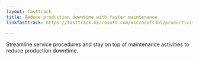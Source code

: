 ```yaml
---
layout: fasttrack
title: Reduce production downtime with faster maintenance
linkfasttrack: https://fasttrack.microsoft.com/microsoft365/productivitylibrary/Reduce-production-downtime-with-faster-maintenance 

---
```

Streamline service procedures and stay on top of maintenance activities to reduce production downtime.
